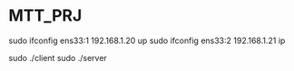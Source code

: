 # MTT_PRJ

sudo ifconfig ens33:1 192.168.1.20 up
sudo ifconfig ens33:2 192.168.1.21 ip

sudo ./client
sudo ./server
